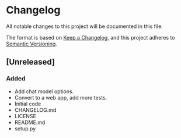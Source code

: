 # Changelog

All notable changes to this project will be documented in this file.

The format is based on [Keep a Changelog](https://keepachangelog.com/en/1.1.0/),
and this project adheres to [Semantic Versioning](https://semver.org/spec/v2.0.0.html).

## [Unreleased]

### Added

- Add chat model options.
- Convert to a web app, add more tests.
- Initial code
- CHANGELOG.md
- LICENSE
- README.md
- setup.py
